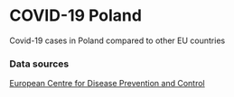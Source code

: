 # COVID-19 Poland
Covid-19 cases in Poland compared to other EU countries

### Data sources
[European Centre for Disease Prevention and Control](https://www.ecdc.europa.eu/en/publications-data/download-todays-data-geographic-distribution-covid-19-cases-worldwide)
